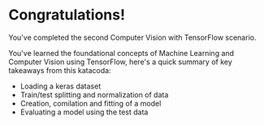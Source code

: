 # Congratulations!
You've completed the second Computer Vision with TensorFlow scenario.

You've learned the foundational concepts of Machine Learning and Computer Vision using TensorFlow, here's a quick summary of key takeaways from this katacoda:

* Loading a keras dataset
* Train/test splitting and normalization of data
* Creation, comilation and fitting of a model
* Evaluating a model using the test data